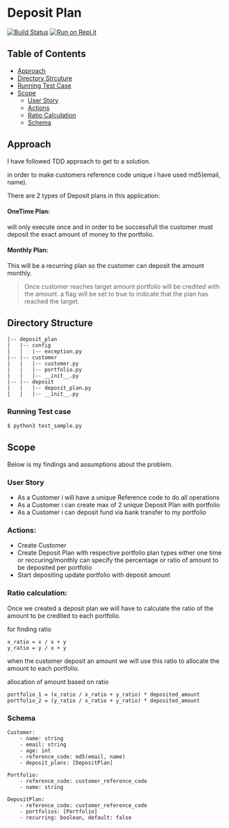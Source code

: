 # Deposit Plan

[![Build Status](https://app.travis-ci.com/VishalTaj/deposit_plan.svg?branch=master)](https://app.travis-ci.com/VishalTaj/deposit_plan)
[![Run on Repl.it](https://repl.it/badge/github/VishalTaj/deposit_plan)](https://repl.it/github/VishalTaj/deposit_plan)

## Table of Contents
<!-- TOC depthFrom:1 depthTo:6 withLinks:1 orderedList:0 -->
- [Approach](#approach)
- [Directory Strcuture](#directory-structure)
- [Running Test Case](#running-test-case)
- [Scope](#scope)
   - [User Story](#user-story)
   - [Actions](#actions)
   - [Ratio Calculation](#ratio-calculation)
   - [Schema](#schema)
<!-- /TOC -->

## Approach

I have followed TDD approach to get to a solution.

in order to make customers reference code unique i have used md5(email, name). 

There are 2 types of Deposit plans in this application:

#### OneTime Plan:

will only execute once and in order to be successfull the customer must deposit the exact amount of money to the portfolio.

#### Monthly Plan:

This will be a recurring plan so the customer can deposit the amount monthly.

> Once customer reaches target amount portfolio will be credited with the amount. a flag will be set to true to indicate that the plan has reached the target.


## Directory Structure

```directory
|-- deposit_plan
|   |-- config
|   |   |-- exception.py
|-- |-- customer
|   |   |-- customer.py
|   |   |-- portfolio.py
|   |   |-- __init__.py
|-- |-- deposit
|   |   |-- deposit_plan.py
|   |   |-- __init__.py
```

### Running Test case

```bash
$ python3 test_sample.py
```

## Scope

Below is my findings and assumptions about the problem.

### User Story

- As a Customer i will have a unique Reference code to do all operations
- As a Customer i can create max of 2 unique Deposit Plan with portfolio
- As a Customer i can deposit fund via bank transfer to my portfolio

### Actions:

- Create Customer
- Create Deposit Plan with respective portfolio
plan types either one time or reccuring/monthly
can specify the percentage or ratio of amount to be deposited per portfolio
- Start depositing
update portfolio with deposit amount


### Ratio calculation:

Once we created a deposit plan we will have to calculate the ratio of the amount to be credited to each portfolio. 

for finding ratio

```
x_ratio = x / x + y
y_ratio = y / x + y
```

when the customer deposit an amount we will use this ratio to allocate the amount to each portfolio.

allocation of amount based on ratio

```
portfolio_1 = (x_ratio / x_ratio + y_ratio) * deposited_amount
portfolio_2 = (y_ratio / x_ratio + y_ratio) * deposited_amount
```


### Schema

```
Customer:
    - name: string
    - email: string
    - age: int
    - reference_code: md5(email, name)
    - deposit_plans: [DepositPlan]
```

```
Portfolio:
    - reference_code: customer_reference_code
    - name: string
```

```
DepositPlan:
    - reference_code: customer_reference_code
    - portfolios: [Portfolio]
    - recurring: boolean, default: false
```




